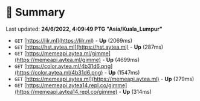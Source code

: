 # 📖 Summary
Last updated: **24/6/2022, 4:09:49 PTG "Asia/Kuala_Lumpur"**

- `GET` [https://lilr.ml](https://lilr.ml) - **Up** (2069ms)
- `GET` [https://hst.aytea.ml](https://hst.aytea.ml) - **Up** (287ms)
- `GET` [https://memeapi.aytea.ml/gimme](https://memeapi.aytea.ml/gimme) - **Up** (4699ms)
- `GET` [https://color.aytea.ml/4b31d6.png](https://color.aytea.ml/4b31d6.png) - **Up** (1547ms)
- `GET` [https://memeapi.aytea.ml](https://memeapi.aytea.ml) - **Up** (279ms)
- `GET` [https://memeapi.aytea14.repl.co/gimme](https://memeapi.aytea14.repl.co/gimme) - **Up** (314ms)
